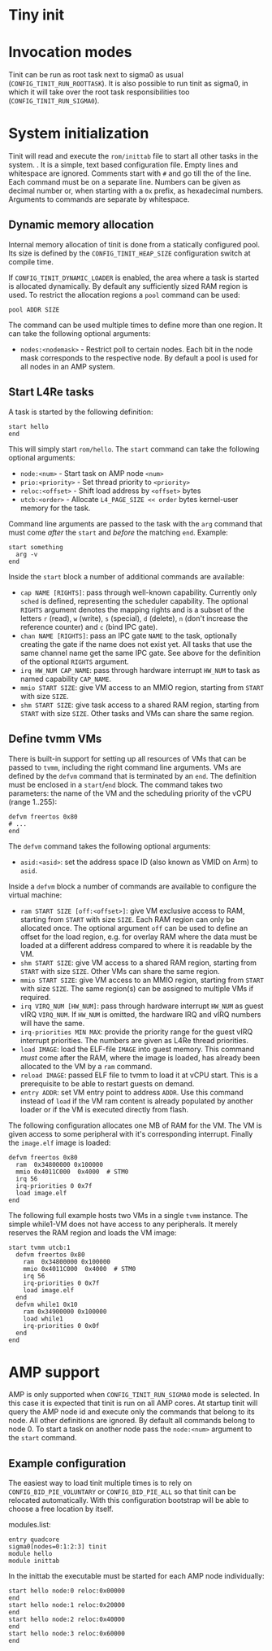 # Tiny init

# Invocation modes

Tinit can be run as root task next to sigma0 as usual
(`CONFIG_TINIT_RUN_ROOTTASK`). It is also possible to run tinit as sigma0, in
which it will take over the root task responsibilities too
(`CONFIG_TINIT_RUN_SIGMA0`).

# System initialization

Tinit will read and execute the `rom/inittab` file to start all other tasks in
the system. . It is a simple, text based configuration file. Empty lines and
whitespace are ignored. Comments start with `#` and go till the of the line.
Each command must be on a separate line. Numbers can be given as decimal number
or, when starting with a `0x` prefix, as hexadecimal numbers. Arguments to
commands are separate by whitespace.

## Dynamic memory allocation

Internal memory allocation of tinit is done from a statically configured pool.
Its size is defined by the `CONFIG_TINIT_HEAP_SIZE` configuration switch at
compile time.

If `CONFIG_TINIT_DYNAMIC_LOADER` is enabled, the area where a task is started
is allocated dynamically. By default any sufficiently sized RAM region is
used. To restrict the allocation regions a `pool` command can be used:

```
pool ADDR SIZE
```

The command can be used multiple times to define more than one region. It can
take the following optional arguments:

* `nodes:<nodemask>` - Restrict poll to certain nodes. Each bit in the node
  mask corresponds to the respective node. By default a pool is used for all
  nodes in an AMP system.

## Start L4Re tasks

A task is started by the following definition:

```
start hello
end
```

This will simply start `rom/hello`. The `start` command can take the following
optional arguments:

* `node:<num>` - Start task on AMP node `<num>`
* `prio:<priority>` - Set thread priority to `<priority>`
* `reloc:<offset>` - Shift load address by `<offset>` bytes
* `utcb:<order>` - Allocate `L4_PAGE_SIZE << order` bytes kernel-user memory
  for the task.
  
Command line arguments are passed to the task with the `arg` command that must
come *after* the `start` and *before* the matching `end`. Example:

```
start something
  arg -v
end
```

Inside the `start` block a number of additional commands are available:

* `cap NAME [RIGHTS]`: pass through well-known capability. Currently only
  `sched` is defined, representing the scheduler capability. The optional
  `RIGHTS` argument denotes the mapping rights and is a subset of the letters
  `r` (read), `w` (write), `s` (special), `d` (delete), `n` (don't increase the
  reference counter) and `c` (bind IPC gate).
* `chan NAME [RIGHTS]`: pass an IPC gate `NAME` to the task, optionally
  creating the gate if the name does not exist yet. All tasks that use the
  same channel name get the same IPC gate. See above for the definition of the
  optional `RIGHTS` argument.
* `irq HW_NUM CAP_NAME`: pass through hardware interrupt `HW_NUM` to task
  as named capability `CAP_NAME`.
* `mmio START SIZE`: give VM access to an MMIO region, starting from `START`
  with size `SIZE`.
* `shm START SIZE`: give task access to a shared RAM region, starting from
  `START` with size `SIZE`. Other tasks and VMs can share the same region.

## Define tvmm VMs

There is built-in support for setting up all resources of VMs that can be
passed to `tvmm`, including the right command line arguments. VMs are defined
by the `defvm` command that is terminated by an `end`. The definition must be
enclosed in a `start`/`end` block. The command takes two parameters: the name
of the VM and the scheduling priority of the vCPU (range 1..255):

```
defvm freertos 0x80
# ...
end
```

The `defvm` command takes the following optional arguments:

* `asid:<asid>`: set the address space ID (also known as VMID on Arm) to
  `asid`.

Inside a `defvm` block a number of commands are available to configure the
virtual machine:

* `ram START SIZE [off:<offset>]`: give VM exclusive access to RAM, starting
  from `START` with size `SIZE`. Each RAM region can only be allocated once.
  The optional argument `off` can be used to define an offset for the load
  region, e.g. for overlay RAM where the data must be loaded at a different
  address compared to where it is readable by the VM.
* `shm START SIZE`: give VM access to a shared RAM region, starting from
  `START` with size `SIZE`. Other VMs can share the same region.
* `mmio START SIZE`: give VM access to an MMIO region, starting from `START`
  with size `SIZE`. The same region(s) can be assigned to multiple VMs if
  required.
* `irq VIRQ_NUM [HW_NUM]`: pass through hardware interrupt `HW_NUM` as guest
  vIRQ `VIRQ_NUM`. If `HW_NUM` is omitted, the hardware IRQ and vIRQ numbers
  will have the same.
* `irq-priorities MIN MAX`: provide the priority range for the guest vIRQ
  interrupt priorities. The numbers are given as L4Re thread priorities.
* `load IMAGE`: load the ELF-file `IMAGE` into guest memory. This command
  *must* come after the RAM, where the image is loaded, has already been
  allocated to the VM by a `ram` command.
* `reload IMAGE`: passed ELF file to tvmm to load it at vCPU start. This
  is a prerequisite to be able to restart guests on demand.
* `entry ADDR`: set VM entry point to address `ADDR`. Use this command instead
  of `load` if the VM ram content is already populated by another loader or if
  the VM is executed directly from flash.

The following configuration allocates one MB of RAM for the VM. The VM is given
access to some peripheral with it's corresponding interrupt. Finally the
`image.elf` image is loaded:

```
defvm freertos 0x80
  ram  0x34800000 0x100000
  mmio 0x4011C000  0x4000  # STM0
  irq 56
  irq-priorities 0 0x7f
  load image.elf
end
```

The following full example hosts two VMs in a single `tvmm` instance. The
simple while1-VM does not have access to any peripherals. It merely reserves
the RAM region and loads the VM image:

```
start tvmm utcb:1
  defvm freertos 0x80
    ram  0x34800000 0x100000
    mmio 0x4011C000  0x4000  # STM0
    irq 56
    irq-priorities 0 0x7f
    load image.elf
  end
  defvm while1 0x10
    ram 0x34900000 0x100000
    load while1
    irq-priorities 0 0x0f
  end
end
```

# AMP support

AMP is only supported when `CONFIG_TINIT_RUN_SIGMA0` mode is selected. In this
case it is expected that tinit is run on all AMP cores. At startup tinit will
query the AMP node id and execute only the commands that belong to its node.
All other definitions are ignored.  By default all commands belong to node 0.
To start a task on another node pass the `node:<num>` argument to the `start`
command.

## Example configuration

The easiest way to load tinit multiple times is to rely on
`CONFIG_BID_PIE_VOLUNTARY` or `CONFIG_BID_PIE_ALL` so that tinit can be
relocated automatically. With this configuration bootstrap will be able to
choose a free location by itself.

modules.list:

```
entry quadcore
sigma0[nodes=0:1:2:3] tinit
module hello
module inittab
```

In the inittab the executable must be started for each AMP node individually:

```
start hello node:0 reloc:0x00000
end
start hello node:1 reloc:0x20000
end
start hello node:2 reloc:0x40000
end
start hello node:3 reloc:0x60000
end
```


